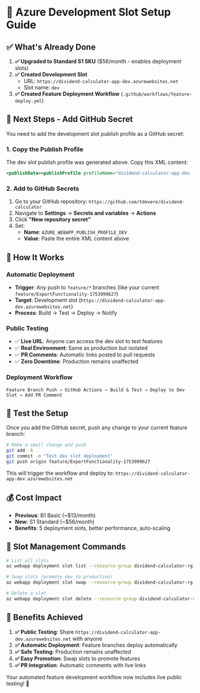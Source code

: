 # 🚀 Azure Development Slot Setup Guide

## ✅ What's Already Done

1. **✅ Upgraded to Standard S1 SKU** ($56/month - enables deployment slots)
2. **✅ Created Development Slot** 
   - URL: `https://dividend-calculator-app-dev.azurewebsites.net`
   - Slot name: `dev`
3. **✅ Created Feature Deployment Workflow** (`.github/workflows/feature-deploy.yml`)

## 🔧 Next Steps - Add GitHub Secret

You need to add the development slot publish profile as a GitHub secret:

### 1. Copy the Publish Profile

The dev slot publish profile was generated above. Copy this XML content:

```xml
<publishData><publishProfile profileName="dividend-calculator-app-dev - Web Deploy" publishMethod="MSDeploy" publishUrl="dividend-calculator-app-dev.scm.azurewebsites.net:443" msdeploySite="dividend-calculator-app__dev" userName="$dividend-calculator-app__dev" userPWD="MSgwu9aGyCfixx0jGp1e8GrH2S8LXgf0pXtFTbuyRCRc1hk41rrW4nLfg75H" destinationAppUrl="http://dividend-calculator-app-dev.azurewebsites.net" SQLServerDBConnectionString="" mySQLDBConnectionString="" hostingProviderForumLink="" controlPanelLink="https://portal.azure.com" webSystem="WebSites"><databases /></publishProfile><publishProfile profileName="dividend-calculator-app-dev - FTP" publishMethod="FTP" publishUrl="ftps://waws-prod-blu-413.ftp.azurewebsites.windows.net/site/wwwroot" ftpPassiveMode="True" userName="dividend-calculator-app__dev\$dividend-calculator-app__dev" userPWD="MSgwu9aGyCfixx0jGp1e8GrH2S8LXgf0pXtFTbuyRCRc1hk41rrW4nLfg75H" destinationAppUrl="http://dividend-calculator-app-dev.azurewebsites.net" SQLServerDBConnectionString="" mySQLDBConnectionString="" hostingProviderForumLink="" controlPanelLink="https://portal.azure.com" webSystem="WebSites"><databases /></publishProfile><publishProfile profileName="dividend-calculator-app-dev - Zip Deploy" publishMethod="ZipDeploy" publishUrl="dividend-calculator-app-dev.scm.azurewebsites.net:443" userName="$dividend-calculator-app__dev" userPWD="MSgwu9aGyCfixx0jGp1e8GrH2S8LXgf0pXtFTbuyRCRc1hk41rrW4nLfg75H" destinationAppUrl="http://dividend-calculator-app-dev.azurewebsites.net" SQLServerDBConnectionString="" mySQLDBConnectionString="" hostingProviderForumLink="" controlPanelLink="https://portal.azure.com" webSystem="WebSites"><databases /></publishProfile></publishData>
```

### 2. Add to GitHub Secrets

1. Go to your GitHub repository: `https://github.com/tdevere/dividend-calculator`
2. Navigate to **Settings** → **Secrets and variables** → **Actions**
3. Click **"New repository secret"**
4. Set:
   - **Name**: `AZURE_WEBAPP_PUBLISH_PROFILE_DEV`
   - **Value**: Paste the entire XML content above

## 🎯 How It Works

### **Automatic Deployment**
- **Trigger**: Any push to `feature/*` branches (like your current `feature/ExportFunctionality-1753999627`)
- **Target**: Development slot (`https://dividend-calculator-app-dev.azurewebsites.net`)
- **Process**: Build → Test → Deploy → Notify

### **Public Testing**
- ✅ **Live URL**: Anyone can access the dev slot to test features
- ✅ **Real Environment**: Same as production but isolated
- ✅ **PR Comments**: Automatic links posted to pull requests
- ✅ **Zero Downtime**: Production remains unaffected

### **Deployment Workflow**
```
Feature Branch Push → GitHub Actions → Build & Test → Deploy to Dev Slot → Add PR Comment
```

## 🚀 Test the Setup

Once you add the GitHub secret, push any change to your current feature branch:

```bash
# Make a small change and push
git add -A
git commit -m "Test dev slot deployment"
git push origin feature/ExportFunctionality-1753999627
```

This will trigger the workflow and deploy to: `https://dividend-calculator-app-dev.azurewebsites.net`

## 💰 Cost Impact

- **Previous**: B1 Basic (~$13/month)
- **New**: S1 Standard (~$56/month)
- **Benefits**: 5 deployment slots, better performance, auto-scaling

## 🔄 Slot Management Commands

```bash
# List all slots
az webapp deployment slot list --resource-group dividend-calculator-rg --name dividend-calculator-app --output table

# Swap slots (promote dev to production)
az webapp deployment slot swap --resource-group dividend-calculator-rg --name dividend-calculator-app --slot dev --target-slot production

# Delete a slot
az webapp deployment slot delete --resource-group dividend-calculator-rg --name dividend-calculator-app --slot dev
```

## 🎉 Benefits Achieved

1. **✅ Public Testing**: Share `https://dividend-calculator-app-dev.azurewebsites.net` with anyone
2. **✅ Automatic Deployment**: Feature branches deploy automatically
3. **✅ Safe Testing**: Production remains unaffected
4. **✅ Easy Promotion**: Swap slots to promote features
5. **✅ PR Integration**: Automatic comments with live links

Your automated feature development workflow now includes live public testing! 🚀
